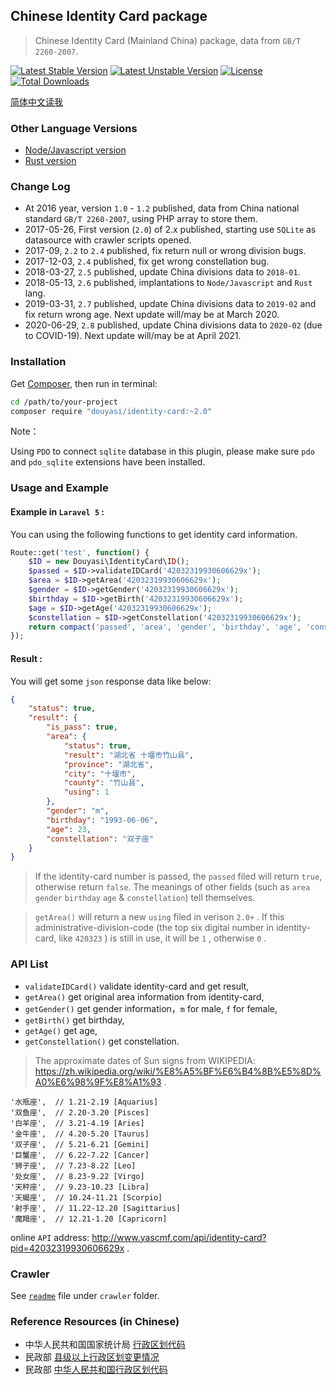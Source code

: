 Chinese Identity Card package
-----------------------------

>   Chinese Identity Card (Mainland China) package, data from `GB/T 2260-2007`.  

[![Latest Stable Version](https://poser.pugx.org/douyasi/identity-card/v/stable.svg?format=flat-square)](https://packagist.org/packages/douyasi/identity-card)
[![Latest Unstable Version](https://poser.pugx.org/douyasi/identity-card/v/unstable.svg?format=flat-square)](https://packagist.org/packages/douyasi/identity-card)
[![License](https://poser.pugx.org/douyasi/identity-card/license?format=flat-square)](https://packagist.org/packages/douyasi/identity-card)
[![Total Downloads](https://poser.pugx.org/douyasi/identity-card/downloads?format=flat-square)](https://packagist.org/packages/douyasi/identity-card)

[简体中文读我](readme.md)

### Other Language Versions

- [Node/Javascript version](https://github.com/ycrao/id.js)
- [Rust version](https://github.com/ycrao/idrs)

### Change Log

- At 2016 year, version `1.0` - `1.2` published, data from China national standard `GB/T 2260-2007`, using PHP array to store them.
- 2017-05-26, First version (`2.0`) of 2.x published, starting use `SQLite` as datasource with crawler scripts opened.
- 2017-09, `2.2` to `2.4` published, fix return null or wrong division bugs.
- 2017-12-03, `2.4` published, fix get wrong constellation bug.
- 2018-03-27, `2.5` published, update China divisions data to `2018-01`.
- 2018-05-13, `2.6` published, implantations to `Node/Javascript` and `Rust` lang.
- 2019-03-31, `2.7` published, update China divisions data to `2019-02` and fix return wrong age. Next update will/may be at March 2020.
- 2020-06-29, `2.8` published, update China divisions data to `2020-02` (due to COVID-19). Next update will/may be at April 2021.

### Installation

Get [Composer](https://getcomposer.org/), then run in terminal:

```bash
cd /path/to/your-project
composer require "douyasi/identity-card:~2.0"
```

Note：

Using `PDO` to connect `sqlite` database in this plugin, please make sure `pdo` and `pdo_sqlite` extensions have been installed.

### Usage and Example

#### Example in `Laravel 5` :

You can using the following functions to get identity card information.

```php
Route::get('test', function() {
    $ID = new Douyasi\IdentityCard\ID();
    $passed = $ID->validateIDCard('42032319930606629x');
    $area = $ID->getArea('42032319930606629x');
    $gender = $ID->getGender('42032319930606629x');
    $birthday = $ID->getBirth('42032319930606629x');
    $age = $ID->getAge('42032319930606629x');
    $constellation = $ID->getConstellation('42032319930606629x');
    return compact('passed', 'area', 'gender', 'birthday', 'age', 'constellation');
});
```

#### Result :

You will get some `json` response data like below:

```json
{
    "status": true,
    "result": {
        "is_pass": true,
        "area": {
            "status": true,
            "result": "湖北省 十堰市竹山县",
            "province": "湖北省",
            "city": "十堰市",
            "county": "竹山县",
            "using": 1
        },
        "gender": "m",
        "birthday": "1993-06-06",
        "age": 23,
        "constellation": "双子座"
    }
}
```

>   If the identity-card number is passed, the `passed` filed will return `true`, otherwise return `false`. The meanings of other fields (such as `area` `gender`   `birthday` `age` & `constellation`) tell themselves.

>   `getArea()` will return a new `using` filed in verison `2.0+` . If this administrative-division-code (the top six digital number in identity-card, like `420323` ) is still in use, it will be `1` , otherwise `0` .

### API List

- `validateIDCard()` validate identity-card and get result,
- `getArea()` get original area information from identity-card,
- `getGender()` get gender information，`m` for male, `f` for female,
- `getBirth()` get birthday,
- `getAge()` get age,
- `getConstellation()` get constellation.

>   The approximate dates of
Sun signs from WIKIPEDIA: https://zh.wikipedia.org/wiki/%E8%A5%BF%E6%B4%8B%E5%8D%A0%E6%98%9F%E8%A1%93 .

```
'水瓶座',  // 1.21-2.19 [Aquarius]
'双鱼座',  // 2.20-3.20 [Pisces]
'白羊座',  // 3.21-4.19 [Aries]
'金牛座',  // 4.20-5.20 [Taurus]
'双子座',  // 5.21-6.21 [Gemini]
'巨蟹座',  // 6.22-7.22 [Cancer]
'狮子座',  // 7.23-8.22 [Leo]
'处女座',  // 8.23-9.22 [Virgo]
'天秤座',  // 9.23-10.23 [Libra]
'天蝎座',  // 10.24-11.21 [Scorpio]
'射手座',  // 11.22-12.20 [Sagittarius]
'魔羯座',  // 12.21-1.20 [Capricorn]
```

online `API` address: http://www.yascmf.com/api/identity-card?pid=42032319930606629x .

### Crawler

See [`readme`](https://github.com/douyasi/china-divisions/blob/master/crawler/readme.md) file under `crawler` folder.

### Reference Resources (in Chinese)

- 中华人民共和国国家统计局 [行政区划代码](http://www.stats.gov.cn/tjsj/tjbz/xzqhdm/)
- 民政部 [县级以上行政区划变更情况](http://xzqh.mca.gov.cn/description?dcpid=1)
- 民政部 [中华人民共和国行政区划代码](http://www.mca.gov.cn/article/sj/tjbz/a/)